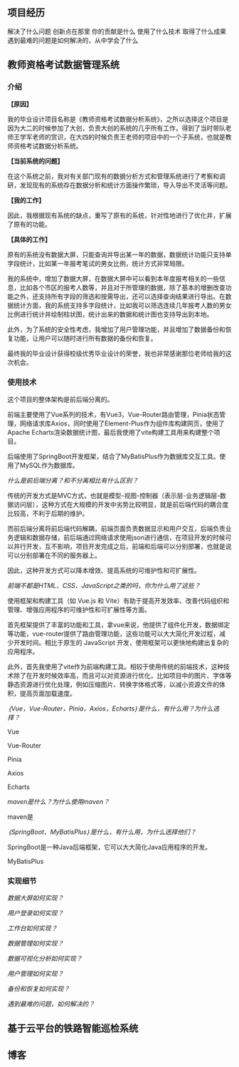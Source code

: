 ## 项目经历

解决了什么问题
创新点在那里
你的贡献是什么
使用了什么技术
取得了什么成果
遇到最难的问题是如何解决的，从中学会了什么

## 教师资格考试数据管理系统

### 介绍

**【原因】**

我的毕业设计项目名称是《教师资格考试数据分析系统》，之所以选择这个项目是因为大二的时候参加了大创，负责大创的系统的几乎所有工作，得到了当时带队老师王学军老师的赏识，在大四的时候负责王老师的项目中的一个子系统，也就是教师资格考试数据分析系统。

**【当前系统的问题】**

在这个系统之前，我对有关部门现有的数据分析方式和管理系统进行了考察和调研，发现现有的系统存在数据分析和统计方面操作繁琐，导入导出不灵活等问题。

**【我的工作】**

因此，我根据现有系统的缺点，重写了原有的系统，针对性地进行了优化并，扩展了原有的功能。

**【具体的工作】**

原有的系统没有数据大屏，只能查询并导出某一年的数据，数据统计功能只支持单字段统计，比如某一年报考笔试的男女比例，统计方式非常局限。

我的系统中，增加了数据大屏，在数据大屏中可以看到本年度报考相关的一些信息，比如各个市区的报考人数等，并且对于所管理的数据，除了基本的增删改查功能之外，还支持所有字段的筛选和按需导出，还可以选择查询结果进行导出。在数据统计方面，我的系统支持多字段统计，比如我可以筛选连续几年报考人数的男女比例进行统计并绘制柱状图，统计出来的数据和统计图也支持导出到本地。

此外，为了系统的安全性考虑，我增加了用户管理功能，并且增加了数据备份和恢复功能，让用户可以随时进行所有数据的备份和恢复。

最终我的毕业设计获得校级优秀毕业设计的荣誉，我也非常感谢那位老师给我的这次机会。

### 使用技术

这个项目的整体架构是前后端分离的。

前端主要使用了Vue系列的技术，有Vue3，Vue-Router路由管理，Pinia状态管理，网络请求库Axios，同时使用了Element-Plus作为组件库构建网页，使用了Apache Echarts渲染数据统计图，最后我使用了vite构建工具用来构建整个项目。

后端使用了SpringBoot开发框架，结合了MyBatisPlus作为数据库交互工具。使用了MySQL作为数据库。

*什么是前后端分离？和不分离相比有什么区别？*

传统的开发方式是MVC方式，也就是模型-视图-控制器（表示层-业务逻辑层-数据访问层），这种方式在大规模的开发中劣势比较明显，就是前后端代码的耦合度比较高，不利于后期的维护。

而前后端分离将前后端代码解耦，前端页面负责数据显示和用户交互，后端负责业务逻辑和数据存储，前后端通过网络请求使用json进行通信，在项目开发的时候可以并行开发，互不影响，项目开发完成之后，前端和后端可以分别部署，也就是说可以分别部署在不同的服务器上。

因此，这种开发方式可以降本增效、提高系统的可维护性和可扩展性。

*前端不都是HTML、CSS、JavaScript之类的吗，你为什么用了这些？*

使用框架和构建工具（如 Vue.js 和 Vite）有助于提高开发效率、改善代码组织和管理、增强应用程序的可维护性和可扩展性等方面。

首先框架提供了丰富的功能和工具，拿vue来说，他提供了组件化开发，数据绑定等功能，vue-router提供了路由管理功能，这些功能可以大大简化开发过程，减少开发时间。相比于原生的 JavaScript 开发，使用框架可以更快地构建出复杂的应用程序。

此外，首先我使用了vite作为前端构建工具。相较于使用传统的前端技术，这种技术除了在开发时候效率高，而且可以对资源进行优化，比如项目中的图片、字体等静态资源进行优化处理，例如压缩图片、转换字体格式等，以减小资源文件的体积，提高页面加载速度。

*｛Vue，Vue-Router，Pinia，Axios，Echarts｝是什么，有什么用？为什么选择？*

Vue



Vue-Router



Pinia


Axios


Echarts


*maven是什么？为什么使用maven？*

maven是


*｛SpringBoot、MyBatisPlus｝是什么，有什么用，为什么选择他们？*

SpringBoot是一种Java后端框架，它可以大大简化Java应用程序的开发。


MyBatisPlus 





### 实现细节

*数据大屏如何实现？*




*用户登录如何实现？*




*工作台如何实现？*




*数据管理如何实现？*




*数据可视化分析如何实现？*




*用户管理如何实现？*




*备份和恢复如何实现？*




*遇到最难的问题，如何解决的？*




## 基于云平台的铁路智能巡检系统


## 博客

